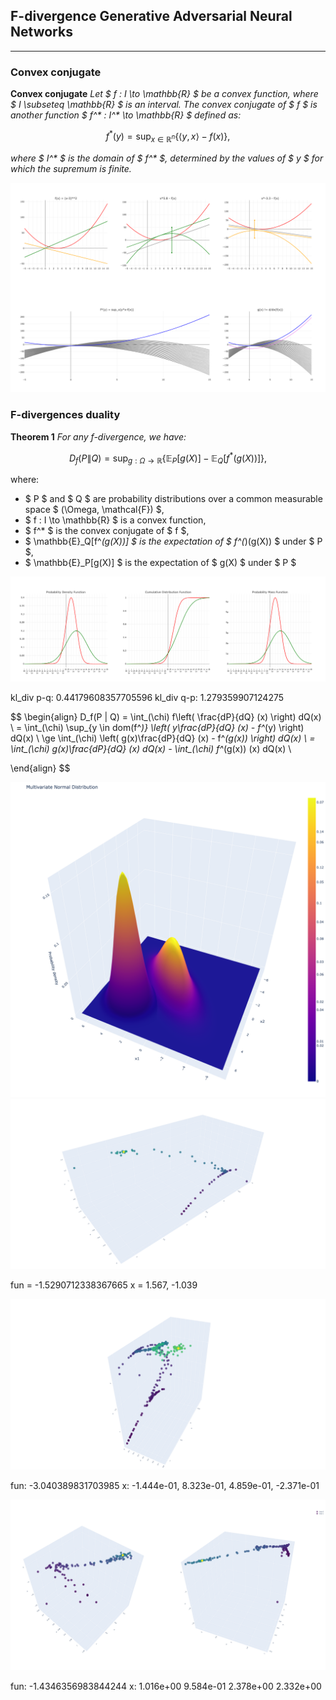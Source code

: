 ## F-divergence Generative Adversarial Neural Networks

---

### Convex conjugate

**Convex conjugate** _Let $ f : I \to \mathbb{R} $ be a convex function, where $ I \subseteq \mathbb{R} $ is an interval. The convex conjugate of $ f $ is another function $ f^* : I^* \to \mathbb{R} $ defined as:_

$$
f^*(y) = \sup_{x \in \mathbb{R}^n} \left\{ \langle y, x \rangle - f(x) \right\},
$$

_where $ I^* $ is the domain of $ f^* $, determined by the values of $ y $ for which the supremum is finite._ 

![alt text](https://github.com/StefanoPenazzi2/StefanoPenazzi2.github.io/blob/main/imgs/convex_conjugate.png?raw=true)


### F-divergences duality

**Theorem 1** _For any f-divergence, we have:_

$$
D_f(P \| Q) = \sup_{g : \Omega \to \mathbb{R}} \left\{ \mathbb{E}_P[g(X)] - \mathbb{E}_Q[f^*(g(X))] \right\},
$$

where:

- $ P $ and $ Q $ are probability distributions over a common measurable space $ (\Omega, \mathcal{F}) $,
- $ f : I \to \mathbb{R} $ is a convex function,
- $ f^* $ is the convex conjugate of $ f $,
- $ \mathbb{E}_Q[f^*(g(X))] $ is the expectation of $ f^(*)(g(X)) $ under $ P $, 
- $ \mathbb{E}_P[g(X)] $ is the expectation of $ g(X) $ under $ P $


![alt text](https://github.com/StefanoPenazzi2/StefanoPenazzi2.github.io/blob/main/imgs/1d_dist_comp_gans.png?raw=true)

kl_div p-q: 0.44179608357705596
kl_div q-p: 1.279359907124275



$$
\begin{align}
D_f(P \| Q) = \int_(\chi)  f\left( \frac{dP}{dQ} (x) \right) dQ(x) \\
= \int_(\chi) \sup_{y \in dom(f^*)} \left( y\frac{dP}{dQ} (x) - f^*(y) \right) dQ(x) \\
\ge \int_(\chi) \left( g(x)\frac{dP}{dQ} (x) - f^*(g(x)) \right) dQ(x) \\
= \int_(\chi) g(x)\frac{dP}{dQ} (x) dQ(x) - \int_(\chi) f^*(g(x)) (x) dQ(x) \\

\end{align}
$$

![alt text](https://github.com/StefanoPenazzi2/StefanoPenazzi2.github.io/blob/main/imgs/2d_dist_comp_gans.png?raw=true)
![alt text](https://github.com/StefanoPenazzi2/StefanoPenazzi2.github.io/blob/main/imgs/g_x_linear_opt.png?raw=true)

fun = -1.5290712338367665
x =  1.567, -1.039

![alt text](https://github.com/StefanoPenazzi2/StefanoPenazzi2.github.io/blob/main/imgs/g_x_poli3_opt.png?raw=true)

fun: -3.040389831703985 
x: -1.444e-01,  8.323e-01,  4.859e-01, -2.371e-01

![alt text](https://github.com/StefanoPenazzi2/StefanoPenazzi2.github.io/blob/main/imgs/g_x_deriv_f_x_opt.png?raw=true)


 fun: -1.4346356983844244
 x: 1.016e+00  9.584e-01  2.378e+00  2.332e+00